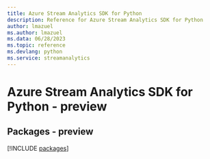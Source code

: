```yaml
---
title: Azure Stream Analytics SDK for Python
description: Reference for Azure Stream Analytics SDK for Python
author: lmazuel
ms.author: lmazuel
ms.data: 06/28/2023
ms.topic: reference
ms.devlang: python
ms.service: streamanalytics
---
```

# Azure Stream Analytics SDK for Python - preview
## Packages - preview
[!INCLUDE [packages](stream-analytics-index.md)]